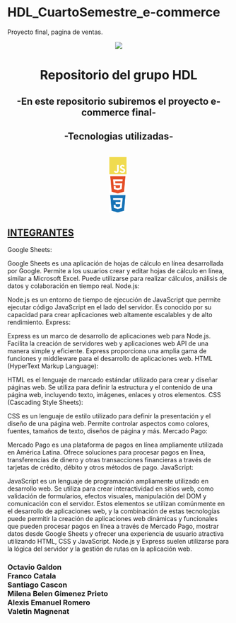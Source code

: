 # HDL_CuartoSemestre_e-commerce 
Proyecto final, pagina de ventas.

<div id="header" align="center">
	<img src= "https://media.giphy.com/media/uZ9RBzAb4FfcNfd8SL/giphy.gif" width="600"/>
		<h1 align="center">Repositorio del grupo HDL</h1>
		<h2 align="center">-En este repositorio subiremos el proyecto e-commerce final-</h2>
</div>

<div align="center">
	<h2>-Tecnologias utilizadas-</h2>
	<br>
	<img src="https://github.com/devicons/devicon/blob/master/icons/javascript/javascript-plain.svg" title="JavaScrip" alt="JS" width="40" height="40">&nbsp;
  <br>
	<img src="https://github.com/devicons/devicon/blob/master/icons/html5/html5-plain.svg" title="Html" alt="Html" width="40" height="40">&nbsp;
  <br>
	<img src="https://github.com/devicons/devicon/blob/master/icons/css3/css3-plain.svg" title="Css" alt="Css" width="40" height="40">&nbsp;
  <br>
  </div>
  
<h2><srong><u>INTEGRANTES</u></srong></h2>

Google Sheets:

Google Sheets es una aplicación de hojas de cálculo en línea desarrollada por Google. Permite a los usuarios crear y editar hojas de cálculo en línea, similar a Microsoft Excel. Puede utilizarse para realizar cálculos, análisis de datos y colaboración en tiempo real.
Node.js:

Node.js es un entorno de tiempo de ejecución de JavaScript que permite ejecutar código JavaScript en el lado del servidor. Es conocido por su capacidad para crear aplicaciones web altamente escalables y de alto rendimiento.
Express:

Express es un marco de desarrollo de aplicaciones web para Node.js. Facilita la creación de servidores web y aplicaciones web API de una manera simple y eficiente. Express proporciona una amplia gama de funciones y middleware para el desarrollo de aplicaciones web.
HTML (HyperText Markup Language):

HTML es el lenguaje de marcado estándar utilizado para crear y diseñar páginas web. Se utiliza para definir la estructura y el contenido de una página web, incluyendo texto, imágenes, enlaces y otros elementos.
CSS (Cascading Style Sheets):

CSS es un lenguaje de estilo utilizado para definir la presentación y el diseño de una página web. Permite controlar aspectos como colores, fuentes, tamaños de texto, diseños de página y más.
Mercado Pago:

Mercado Pago es una plataforma de pagos en línea ampliamente utilizada en América Latina. Ofrece soluciones para procesar pagos en línea, transferencias de dinero y otras transacciones financieras a través de tarjetas de crédito, débito y otros métodos de pago.
JavaScript:

JavaScript es un lenguaje de programación ampliamente utilizado en desarrollo web. Se utiliza para crear interactividad en sitios web, como validación de formularios, efectos visuales, manipulación del DOM y comunicación con el servidor.
Estos elementos se utilizan comúnmente en el desarrollo de aplicaciones web, y la combinación de estas tecnologías puede permitir la creación de aplicaciones web dinámicas y funcionales que pueden procesar pagos en línea a través de Mercado Pago, mostrar datos desde Google Sheets y ofrecer una experiencia de usuario atractiva utilizando HTML, CSS y JavaScript. Node.js y Express suelen utilizarse para la lógica del servidor y la gestión de rutas en la aplicación web.
 
<h3>	  
  Octavio Galdon
  <br>
  Franco Catala
  <br>
  Santiago Cascon
  <br>
  Milena Belen Gimenez Prieto
  <br>
  Alexis Emanuel Romero
  <br>
  Valetin Magnenat
</h3>
	
 </div>
